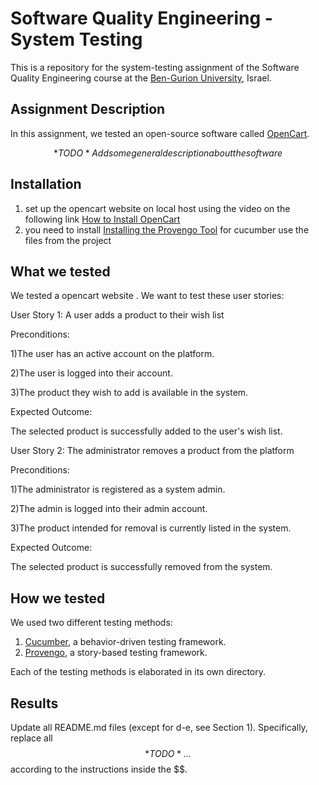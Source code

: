 # Software Quality Engineering - System Testing
This is a repository for the system-testing assignment of the Software Quality Engineering course at the [Ben-Gurion University](https://in.bgu.ac.il/), Israel.

## Assignment Description
In this assignment, we tested an open-source software called [OpenCart](https://www.opencart.com/index.php?route=common/home).

$$*TODO* Add some general description about the software$$

## Installation
1) set up the opencart website on local host using the video on the following link  [How to Install OpenCart](https://www.youtube.com/watch?v=GftTTFm58d8) 
2) you need to install [Installing the Provengo Tool](https://docs.provengo.tech/ProvengoCli/0.9.5/installation.html) for cucumber  use the files from the project

## What we tested
We tested a opencart website . We want to test these user stories:

User Story 1: A user adds a product to their wish list

Preconditions:

1)The user has an active account on the platform.

2)The user is logged into their account.

3)The product they wish to add is available in the system.

Expected Outcome:

The selected product is successfully added to the user's wish list.

User Story 2: The administrator removes a product from the platform

Preconditions:

1)The administrator is registered as a system admin.

2)The admin is logged into their admin account.

3)The product intended for removal is currently listed in the system.

Expected Outcome:

The selected product is successfully removed from the system.
## How we tested
We used two different testing methods:
1. [Cucumber](https://cucumber.io/), a behavior-driven testing framework.
2. [Provengo](https://provengo.tech/), a story-based testing framework.

Each of the testing methods is elaborated in its own directory. 

## Results
Update all README.md files (except for d-e, see Section 1). Specifically, replace all $$*TODO*…$$ according to the instructions inside the $$.


